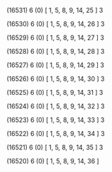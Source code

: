 (16531) 6 (0) [ 1, 5, 8, 9, 14, 25 ] 3 


(16530) 6 (0) [ 1, 5, 8, 9, 14, 26 ] 3 


(16529) 6 (0) [ 1, 5, 8, 9, 14, 27 ] 3 


(16528) 6 (0) [ 1, 5, 8, 9, 14, 28 ] 3 


(16527) 6 (0) [ 1, 5, 8, 9, 14, 29 ] 3 


(16526) 6 (0) [ 1, 5, 8, 9, 14, 30 ] 3 


(16525) 6 (0) [ 1, 5, 8, 9, 14, 31 ] 3 


(16524) 6 (0) [ 1, 5, 8, 9, 14, 32 ] 3 


(16523) 6 (0) [ 1, 5, 8, 9, 14, 33 ] 3 


(16522) 6 (0) [ 1, 5, 8, 9, 14, 34 ] 3 


(16521) 6 (0) [ 1, 5, 8, 9, 14, 35 ] 3 


(16520) 6 (0) [ 1, 5, 8, 9, 14, 36 ]  

